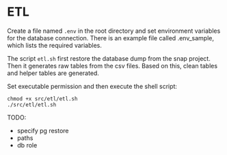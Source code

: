 # ETL

Create a file named `.env` in the root directory and set environment variables for the database connection.
There is an example file called .env_sample, which lists the required variables.

The script `etl.sh` first restore the database dump from the snap project.
Then it generates raw tables from the csv files.
Based on this, clean tables and helper tables are generated.

Set executable permission and then execute the shell script:
```
chmod +x src/etl/etl.sh
./src/etl/etl.sh
```


TODO:
- specify pg restore
- paths
- db role